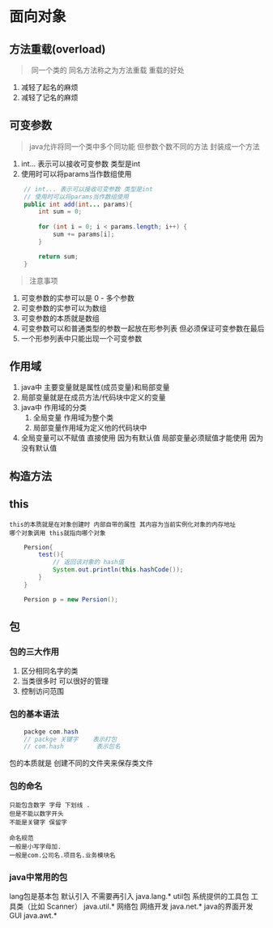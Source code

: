# 面向对象

## 方法重载(overload)
> 同一个类的 同名方法称之为方法重载
> 重载的好处
1. 减轻了起名的麻烦
2. 减轻了记名的麻烦

## 可变参数
> java允许将同一个类中多个同功能 但参数个数不同的方法 封装成一个方法

1. int... 表示可以接收可变参数 类型是int 
2. 使用时可以将params当作数组使用
```java
    // int... 表示可以接收可变参数 类型是int 
    // 使用时可以将params当作数组使用
    public int add(int... params){
        int sum = 0;
        
        for (int i = 0; i < params.length; i++) {
            sum += params[i];
        }

        return sum;
    }
```
> 注意事项

1. 可变参数的实参可以是 0 - 多个参数
2. 可变参数的实参可以为数组
3. 可变参数的本质就是数组
4. 可变参数可以和普通类型的参数一起放在形参列表 但必须保证可变参数在最后
5. 一个形参列表中只能出现一个可变参数

## 作用域

1. java中 主要变量就是属性(成员变量)和局部变量
2. 局部变量就是在成员方法/代码块中定义的变量
3. java中 作用域的分类
   1. 全局变量 作用域为整个类
   2. 局部变量作用域为定义他的代码块中
4. 全局变量可以不赋值 直接使用 因为有默认值 局部变量必须赋值才能使用 因为没有默认值

## 构造方法

## this

    this的本质就是在对象创建时 内部自带的属性 其内容为当前实例化对象的内存地址
    哪个对象调用 this就指向哪个对象

```java
    Persion{
        test(){
            // 返回该对象的 hash值
            System.out.println(this.hashCode());
        }
    }

    Persion p = new Persion();

```

## 包

### 包的三大作用
1. 区分相同名字的类
2. 当类很多时 可以很好的管理
3. 控制访问范围
   
### 包的基本语法
```java
    packge com.hash
    // packge 关键字    表示打包
    // com.hash         表示包名
```
包的本质就是 创建不同的文件夹来保存类文件

### 包的命名
    只能包含数字 字母 下划线 .
    但是不能以数字开头
    不能是关键字 保留字

    命名规范
    一般是小写字母加.
    一般是com.公司名.项目名.业务模块名

### java中常用的包

lang包是基本包 默认引入 不需要再引入
java.lang.*
util包 系统提供的工具包 工具类（比如 Scanner）
java.util.*
网络包 网络开发
java.net.*
java的界面开发GUI
java.awt.*
